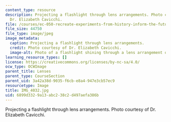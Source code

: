```yaml
---
content_type: resource
description: Projecting a flashlight through lens arrangements. Photo courtesy of
  Dr. Elizabeth Cavicchi.
file: /courses/ec-050-recreate-experiments-from-history-inform-the-future-from-the-past-galileo-january-iap-2010/6899d3329a13abc238c2d497aefa386b_IMG_4032.jpg
file_size: 44750
file_type: image/jpeg
image_metadata:
  caption: Projecting a flashlight through lens arrangements.
  credit: Photo courtesy of Dr. Elizabeth Cavicchi.
  image-alt: Photo of a flashlight shining through a lens arrangement of two lenses.
learning_resource_types: []
license: https://creativecommons.org/licenses/by-nc-sa/4.0/
ocw_type: OCWImage
parent_title: Lenses
parent_type: CourseSection
parent_uid: 3a42a38d-9035-f6cb-e8a4-947e3cb57ec9
resourcetype: Image
title: IMG_4032.jpg
uid: 6899d332-9a13-abc2-38c2-d497aefa386b
---
```

Projecting a flashlight through lens arrangements. Photo courtesy of Dr. Elizabeth Cavicchi.